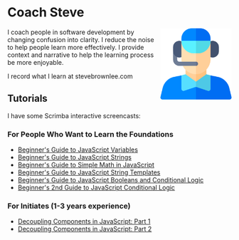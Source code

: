 # Coach Steve

<img src="https://github.com/stevebrownlee/stevebrownlee/raw/master/images/coach.png" style="height: 10rem;" align="right" />

I coach people in software development by changing confusion into clarity. I reduce the noise to help people learn more effectively. I provide context and narrative to help the learning process be more enjoyable.

I record what I learn at stevebrownlee.com

## Tutorials

I have some Scrimba interactive screencasts:

### For People Who Want to Learn the Foundations

* [Beginner's Guide to JavaScript Variables](https://scrimba.com/p/p7wkGAL/c2KmmMH2)
* [Beginner's Guide to JavaScript Strings](https://scrimba.com/p/p7wkGAL/cmmVnahW)
* [Beginner's Guide to Simple Math in JavaScript](https://scrimba.com/p/p7wkGAL/cRDamquQ)
* [Beginner's Guide to JavaScript String Templates](https://scrimba.com/p/p7wkGAL/cKKaJ6fE)
* [Beginner's Guide to JavaScript Booleans and Conditional Logic](https://scrimba.com/p/p7wkGAL/cKKan3CB)
* [Beginner's 2nd Guide to JavaScript Conditional Logic](https://scrimba.com/p/p7wkGAL/c4MKaRf9)

### For Initiates (1-3 years experience)

* [Decoupling Components in JavaScript: Part 1](https://scrimba.com/c/cvwpqVSK)
* [Decoupling Components in JavaScript: Part 2](https://scrimba.com/c/cmpRQ8Hb)


